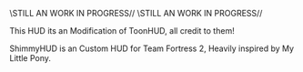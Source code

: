 \\STILL AN WORK IN PROGRESS//
\\STILL AN WORK IN PROGRESS//

This HUD its an Modification of ToonHUD, all credit to them!

ShimmyHUD is an Custom HUD for Team Fortress 2, Heavily inspired by My Little Pony.
